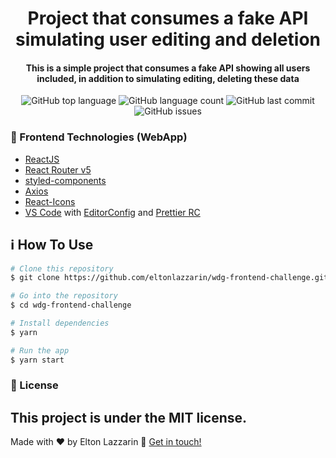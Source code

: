 <h1 align="center">
    <img alt="" src="" />
    <br>
    Project that consumes a fake API simulating user editing and deletion
</h1>

<h4 align="center">
  This is a simple project that consumes a fake API showing all users included, in addition to simulating editing, deleting these data
</h4>
<p align="center">
  <img alt="GitHub top language" src="https://img.shields.io/github/languages/top/eltonlazzarin/wdg-frontend-challenge">

  <img alt="GitHub language count" src="https://img.shields.io/github/languages/count/eltonlazzarin/wdg-frontend-challenge">

  <img alt="GitHub last commit" src="https://img.shields.io/github/last-commit/eltonlazzarin/wdg-frontend-challenge">

  <img alt="GitHub issues" src="https://img.shields.io/github/issues/eltonlazzarin/wdg-frontend-challenge">

### :rocket: Frontend Technologies (WebApp)

- [ReactJS](https://reactjs.org/)
- [React Router v5](https://github.com/ReactTraining/react-router)
- [styled-components](https://www.styled-components.com/)
- [Axios](https://github.com/axios/axios)
- [React-Icons](http://react-icons.github.io/react-icons/)
- [VS Code](https://code.visualstudio.com) with [EditorConfig](https://marketplace.visualstudio.com/items?itemName=EditorConfig.EditorConfig) and [Prettier RC](https://github.com/prettier/prettier)

## :information_source: How To Use

```bash
# Clone this repository
$ git clone https://github.com/eltonlazzarin/wdg-frontend-challenge.git

# Go into the repository
$ cd wdg-frontend-challenge

# Install dependencies
$ yarn

# Run the app
$ yarn start
```

### :memo: License

This project is under the MIT license.
---

Made with ♥ by Elton Lazzarin :wave: [Get in touch!](https://www.linkedin.com/in/eltonlazzarin/)
